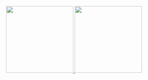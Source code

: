 <div align="center">
  <a href="https://github.com/ochiengotieno304">
    <img height="180em" src="https://github-readme-stats.vercel.app/api?username=ochiengotieno304&show_icons=true&count_private=true&theme=darcula&hide_border=true&hide=issues,contribs&bg_color=00000000&layout=compact"/>
  </a>

  <a href="https://github.com/ochiengotieno304">
    <img height="180em" src="https://github-readme-stats.vercel.app/api/top-langs/?username=ochiengotieno304&layout=compact&hide_border=true&theme=darcula&bg_color=00000000&langs_count=6&hide=html,css"/>
  </a>
</div>
